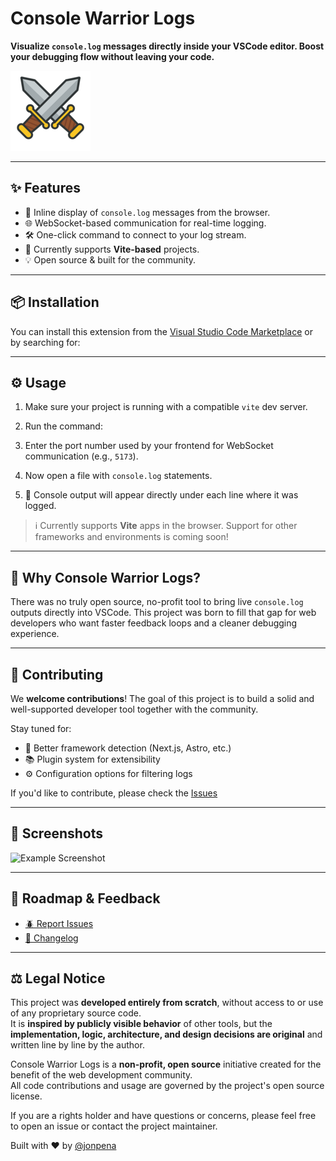 # Console Warrior Logs

**Visualize `console.log` messages directly inside your VSCode editor. Boost your debugging flow without leaving your code.**

![Logo](images/icon.png)

---

## ✨ Features

- 🚀 Inline display of `console.log` messages from the browser.
- 🌐 WebSocket-based communication for real-time logging.
- 🛠️ One-click command to connect to your log stream.
- 🧩 Currently supports **Vite-based** projects.
- 💡 Open source & built for the community.

---

## 📦 Installation

You can install this extension from the [Visual Studio Code Marketplace](https://marketplace.visualstudio.com/items?itemName=jonpena.console-warrior-logs) or by searching for:

---

## ⚙️ Usage

1. Make sure your project is running with a compatible `vite` dev server.
2. Run the command:

3. Enter the port number used by your frontend for WebSocket communication (e.g., `5173`).
4. Now open a file with `console.log` statements.
5. 🎉 Console output will appear directly under each line where it was logged.

> ℹ️ Currently supports **Vite** apps in the browser. Support for other frameworks and environments is coming soon!

---

## 🧠 Why Console Warrior Logs?

There was no truly open source, no-profit tool to bring live `console.log` outputs directly into VSCode. This project was born to fill that gap for web developers who want faster feedback loops and a cleaner debugging experience.

---

## 🤝 Contributing

We **welcome contributions**! The goal of this project is to build a solid and well-supported developer tool together with the community.

Stay tuned for:

- 🔧 Better framework detection (Next.js, Astro, etc.)
- 📚 Plugin system for extensibility
- ⚙️ Configuration options for filtering logs

If you'd like to contribute, please check the [Issues](https://github.com/jonpena/vscode-console-warrior-logs/issues)

---

## 📸 Screenshots

![Example Screenshot](images/screenshot.gif)

---

## 📌 Roadmap & Feedback

- [🪲 Report Issues](https://github.com/jonpena/vscode-console-warrior-logs/issues)
- [📖 Changelog](https://github.com/jonpena/vscode-console-warrior-logs/releases)

---

## ⚖️ Legal Notice

This project was **developed entirely from scratch**, without access to or use of any proprietary source code.  
It is **inspired by publicly visible behavior** of other tools, but the **implementation, logic, architecture, and design decisions are original** and written line by line by the author.

Console Warrior Logs is a **non-profit, open source** initiative created for the benefit of the web development community.  
All code contributions and usage are governed by the project's open source license.

If you are a rights holder and have questions or concerns, please feel free to open an issue or contact the project maintainer.

Built with ❤️ by [@jonpena](https://github.com/jonpena)
